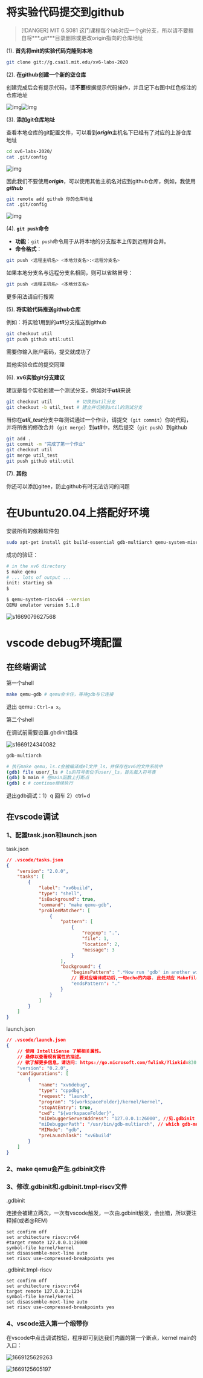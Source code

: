 # 将实验代码提交到github

> [!DANGER]
> MIT 6.S081 这门课程每个lab对应一个git分支，所以请不要擅自将***.git***目录删除或更改origin指向的仓库地址

(1).  **首先将mit的实验代码克隆到本地**

```bash
git clone git://g.csail.mit.edu/xv6-labs-2020
```

(2). **在github创建一个新的空仓库**

创建完成后会有提示代码，请**不要**根据提示代码操作，并且记下右图中红色标注的仓库地址

![img](assets/p1.png)![img](assets/p2.png)



(3). **添加git仓库地址**

查看本地仓库的git配置文件，可以看到***origin***主机名下已经有了对应的上游仓库地址

```bash
cd xv6-labs-2020/
cat .git/config
```

![img](assets/p3.png)

因此我们不要使用***origin***，可以使用其他主机名对应到github仓库，例如，我使用***github***

```bash
git remote add github 你的仓库地址
cat .git/config
```

![img](assets/p4.png)



(4). **`git push`命令**

- **功能**：`git push`命令用于从将本地的分支版本上传到远程并合并。
- **命令格式**：

```bash
git push <远程主机名> <本地分支名>:<远程分支名>
```

如果本地分支名与远程分支名相同，则可以省略冒号：

```bash
git push <远程主机名> <本地分支名>
```

更多用法请自行搜索



(5). **将实验代码推送github仓库**

例如：将实验1用到的***util***分支推送到github

```bash
git checkout util
git push github util:util
```

需要你输入账户密码，提交就成功了

其他实验仓库的提交同理



(6). **xv6实验git分支建议**

建议是每个实验创建一个测试分支，例如对于***util***来说

```bash
git checkout util         # 切换到util分支
git checkout -b util_test # 建立并切换到util的测试分支
```

当你在***util_test***分支中每测试通过一个作业，请提交（`git commit`）你的代码，并将所做的修改合并（`git merge`）到***util***中，然后提交（`git push`）到github

```bash
git add .
git commit -m "完成了第一个作业"
git checkout util
git merge util_test
git push github util:util
```

(7). **其他**

你还可以添加gitee，防止github有时无法访问的问题

# 在Ubuntu20.04上搭配好环境

安装所有的依赖软件包

```bash
sudo apt-get install git build-essential gdb-multiarch qemu-system-misc gcc-riscv64-linux-gnu binutils-riscv64-linux-gnu 
```

成功的验证：

```bash
# in the xv6 directory
$ make qemu
# ... lots of output ...
init: starting sh
$
```

```bash
$ qemu-system-riscv64 --version
QEMU emulator version 5.1.0
```

![s1669079627568](assets/1669079627568.png)

# vscode debug环境配置

## 在终端调试

第一个shell

```bash
make qemu-gdb # qemu会卡住，等待gdb与它连接
```

退出 qemu : `Ctrl-a x`。

第二个shell

在调试前需要设置.gbdinit路径

![s1669124340082](assets/1669124340082.png)

```bash
gdb-multiarch

# 执行make qemu，ls.c会被编译成el文件_ls，并保存在xv6的文件系统中
(gdb) file user/_ls # ls的符号表位于user/_ls，首先载入符号表
(gdb) b main # 在main函数上打断点
(gdb) c # continue继续执行
```

退出gdb调试：1）q 回车   2）ctrl+d	

## 在vscode调试

### 1、配置task.json和launch.json

task.json

```json
// .vscode/tasks.json
{
    "version": "2.0.0",
    "tasks": [
        {
            "label": "xv6build",
            "type": "shell",
            "isBackground": true,
            "command": "make qemu-gdb",
            "problemMatcher": [
                {
                    "pattern": [
                        {
                            "regexp": ".",
                            "file": 1,
                            "location": 2,
                            "message": 3
                        }
                    ],
                    "background": {
                        "beginsPattern": ".*Now run 'gdb' in another window.",
                        // 要对应编译成功后,一句echo的内容. 此处对应 Makefile Line:170
                        "endsPattern": "."
                    }
                }
            ]
        }
    ]
}
```

launch.json

```json
// .vscode/launch.json
{
    // 使用 IntelliSense 了解相关属性。 
    // 悬停以查看现有属性的描述。
    // 欲了解更多信息，请访问: https://go.microsoft.com/fwlink/?linkid=830387
    "version": "0.2.0",
    "configurations": [
        {
            "name": "xv6debug",
            "type": "cppdbg",
            "request": "launch",
            "program": "${workspaceFolder}/kernel/kernel",
            "stopAtEntry": true,
            "cwd": "${workspaceFolder}",
            "miDebuggerServerAddress": "127.0.0.1:26000", //见.gdbinit 中 target remote xxxx:xx
            "miDebuggerPath": "/usr/bin/gdb-multiarch", // which gdb-multiarch
            "MIMode": "gdb",
            "preLaunchTask": "xv6build"
        }
    ]
}
```

### 2、make qemu会产生.gdbinit文件

### 3、修改.gdbinit和.gdbinit.tmpl-riscv文件

.gdbinit

连接会被建立两次，一次有vscode触发，一次由.gdbinit触发，会出错，所以要注释掉(或者@REM)

```
set confirm off
set architecture riscv:rv64
#target remote 127.0.0.1:26000 
symbol-file kernel/kernel
set disassemble-next-line auto
set riscv use-compressed-breakpoints yes
```

.gdbinit.tmpl-riscv

```
set confirm off
set architecture riscv:rv64
target remote 127.0.0.1:1234
symbol-file kernel/kernel
set disassemble-next-line auto
set riscv use-compressed-breakpoints yes
```

### 4、vscode进入第一个缎带你

在vscode中点击调试按钮，程序即可到达我们内置的第一个断点，kernel main的入口：

![1669125629263](assets/1669125629263.png)

![1669125605197](assets/1669125605197.png)
